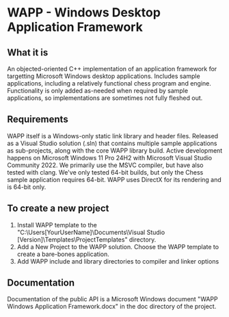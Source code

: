 # WAPP - Windows Desktop Application Framework
## What it is
An objected-oriented C++ implementation of an application framework for targetting Microsoft Windows desktop applications. Includes sample applications, including a relatively functional chess program and engine. Functionality is only added as-needed when required by sample applications, so implementations are sometimes not fully fleshed out.  
## Requirements
WAPP itself is a Windows-only static link library and header files. Released as a Visual Studio solution (.sln) that contains multiple sample applications as sub-projects, along with the core WAPP library build.
Active development happens on Microsoft Windows 11 Pro 24H2 with Microsoft Visual Studio Community 2022. We primarily use the MSVC compiler, but have also tested with clang. We've only tested 64-bit builds, but only the Chess sample application requires 64-bit.
WAPP uses DirectX for its rendering and is 64-bit only.
## To create a new project
1. Install WAPP template to the "C:\Users\[YourUserName]\Documents\Visual Studio [Version]\Templates\ProjectTemplates" directory.
2. Add a New Project to the WAPP solution. Choose the WAPP template to create a bare-bones application.
1. Add WAPP include and library directories to compiler and linker options
## Documentation
Documentation of the public API is a Microsoft Windows document "WAPP Windows Application Framework.docx" in the doc directory of the project.